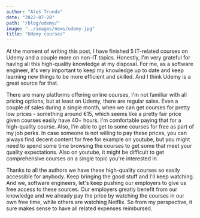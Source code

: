 ```yaml
---
author: "Aleš Trunda"
date: "2022-07-28"
path: "/blog/udemy/"
image: "../images/news/udemy.jpg"
title: "Udemy courses"
---
```


At the moment of writing this post, I have finished 5 IT-related courses on Udemy and a couple more on non-IT topics. Honestly, I'm very grateful for having all this high-quality knowledge at my disposal. For me, as a software engineer, it's very important to keep my knowledge up to date and keep learning new things to be more efficient and skilled. And I think Udemy is a great source for that.

There are many platforms offering online courses, I'm not familiar with all pricing options, but at least on Udemy, there are regular sales. Even a couple of sales during a single month, when we can get courses for pretty low prices - something around €15, which seems like a pretty fair price given courses easily have 40+ hours. I'm comfortable paying that for a high-quality course. Also, I'm able to get to some courses for free as part of my job perks. In case someone is not willing to pay these prices, you can always find decent content for free for example on youtube, but you might need to spend some time browsing the courses to get some that meet your quality expectations. Also on youtube, it might be difficult to get comprehensive courses on a single topic you're interested in.

Thanks to all the authors we have these high-quality courses so easily accessible for anybody. Keep bringing the good stuff and I'll keep watching. And we, software engineers, let's keep pushing our employers to give us free access to these sources. Our employers greatly benefit from our knowledge and we already pay the price by watching the courses in our own free time, while others are watching Netflix. So from my perspective, it sure makes sense to have all related expenses reimbursed.
